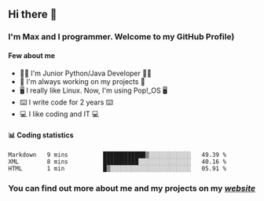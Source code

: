 ## Hi there 👋
### I'm Max and I programmer. Welcome to my GitHub Profile)

#### **Few about me**
- 👨‍💻 I'm Junior Python/Java Developer 👨‍💻
- 📁 I'm always working on my projects 📁
- 🖥️ I really like Linux. Now, I'm using Pop!_OS 🖥️
- ⌨️ I write code for 2 years ⌨️
- 💻 I like coding and IT 💻

#### 📊 **Coding statistics**
<!--START_SECTION:waka-->
```text
Markdown   9 mins          ████████████▒░░░░░░░░░░░░   49.39 % 
XML        8 mins          ██████████░░░░░░░░░░░░░░░   40.16 % 
HTML       1 min           █▒░░░░░░░░░░░░░░░░░░░░░░░   05.91 % 
```
<!--END_SECTION:waka-->

### **You can find out more about me and my projects on my *[website](https://merive.herokuapp.com/)***
